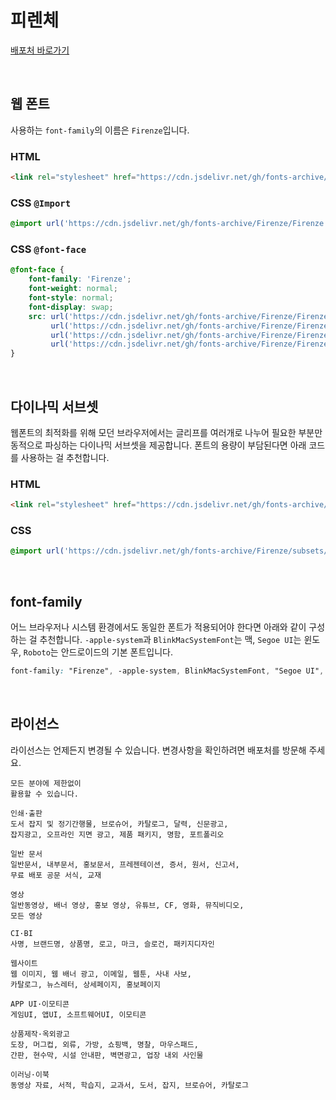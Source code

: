 # 피렌체

[배포처 바로가기](https://www.earlyfont.com/portfolio/EARLYFONT_FIRENZE)

&nbsp;

## 웹 폰트

사용하는 `font-family`의 이름은 `Firenze`입니다.

### HTML

```html
<link rel="stylesheet" href="https://cdn.jsdelivr.net/gh/fonts-archive/Firenze/Firenze.css" type="text/css"/>
```

### CSS `@Import`

```css
@import url('https://cdn.jsdelivr.net/gh/fonts-archive/Firenze/Firenze.css');
```

### CSS `@font-face`

```css
@font-face {
    font-family: 'Firenze';
    font-weight: normal;
    font-style: normal;
    font-display: swap;
    src: url('https://cdn.jsdelivr.net/gh/fonts-archive/Firenze/Firenze.woff2') format('woff2'),
         url('https://cdn.jsdelivr.net/gh/fonts-archive/Firenze/Firenze.woff') format('woff'),
         url('https://cdn.jsdelivr.net/gh/fonts-archive/Firenze/Firenze.otf') format('opentype'),
         url('https://cdn.jsdelivr.net/gh/fonts-archive/Firenze/Firenze.ttf') format('truetype');
}
```

&nbsp;

## 다이나믹 서브셋

웹폰트의 최적화를 위해 모던 브라우저에서는 글리프를 여러개로 나누어 필요한 부분만 동적으로 파싱하는 다이나믹 서브셋을 제공합니다. 폰트의 용량이 부담된다면 아래 코드를 사용하는 걸 추천합니다.

### HTML

```html
<link rel="stylesheet" href="https://cdn.jsdelivr.net/gh/fonts-archive/Firenze/subsets/Firenze-dynamic-subset.css" type="text/css"/>
```

### CSS

```css
@import url('https://cdn.jsdelivr.net/gh/fonts-archive/Firenze/subsets/Firenze-dynamic-subset.css');
```

&nbsp;

## font-family

어느 브라우저나 시스템 환경에서도 동일한 폰트가 적용되어야 한다면 아래와 같이 구성하는 걸 추천합니다. `-apple-system`과 `BlinkMacSystemFont`는 맥, `Segoe UI`는 윈도우, `Roboto`는 안드로이드의 기본 폰트입니다.



```css
font-family: "Firenze", -apple-system, BlinkMacSystemFont, "Segoe UI", Roboto, Oxygen, Ubuntu, Cantarell, "Open Sans", "Helvetica Neue", sans-serif;
```

&nbsp;

## 라이선스

라이선스는 언제든지 변경될 수 있습니다. 변경사항을 확인하려면 배포처를 방문해 주세요.

```
모든 분야에 제한없이 
활용할 수 있습니다.

인쇄·출판
도서 잡지 및 정기간행물, 브로슈어, 카탈로그, 달력, 신문광고,
잡지광고, 오프라인 지면 광고, 제품 패키지, 명함, 포트폴리오

일반 문서
일반문서, 내부문서, 홍보문서, 프레젠테이션, 증서, 원서, 신고서,
무료 배포 공문 서식, 교재

영상
일반동영상, 배너 영상, 홍보 영상, 유튜브, CF, 영화, 뮤직비디오,
모든 영상

CI·BI
사명, 브랜드명, 상품명, 로고, 마크, 슬로건, 패키지디자인

웹사이트
웹 이미지, 웹 배너 광고, 이메일, 웹툰, 사내 사보,
카탈로그, 뉴스레터, 상세페이지, 홍보페이지

APP UI·이모티콘
게임UI, 앱UI, 소프트웨어UI, 이모티콘

상품제작·옥외광고
도장, 머그컵, 외류, 가방, 쇼핑백, 명찰, 마우스패드,
간판, 현수막, 시설 안내판, 벽면광고, 업장 내외 사인물

이러닝·이북
동영상 자료, 서적, 학습지, 교과서, 도서, 잡지, 브로슈어, 카탈로그
```
